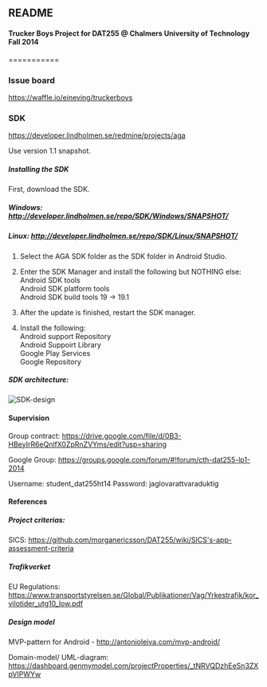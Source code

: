 ## README ##

#### Trucker Boys Project for DAT255 @ Chalmers University of Technology Fall 2014
===========

### Issue board
https://waffle.io/eineving/truckerboys

### SDK
https://developer.lindholmen.se/redmine/projects/aga

Use version 1.1 snapshot.

##### Installing the SDK

First, download the SDK.

##### Windows: http://developer.lindholmen.se/repo/SDK/Windows/SNAPSHOT/

##### Linux: http://developer.lindholmen.se/repo/SDK/Linux/SNAPSHOT/

1. Select the AGA SDK folder as the SDK folder in Android Studio.
2. Enter the SDK Manager and install the following but NOTHING else: <br />
    Android SDK tools <br />
    Android SDK platform tools <br />
    Android SDK build tools 19 -> 19.1
    
3. After the update is finished, restart the SDK manager.
4. Install the following: <br />
    Android support Repository <br />
    Android Suppoirt Library <br />
    Google Play Services <br />
    Google Repository <br />






##### SDK architecture:
![SDK-design](https://raw.githubusercontent.com/eineving/truckerboys/master/documentation/images/SDK_design.png?token=6124637__eyJzY29wZSI6IlJhd0Jsb2I6ZWluZXZpbmcvdHJ1Y2tlcmJveXMvbWFzdGVyL2RvY3VtZW50YXRpb24vaW1hZ2VzL1NES19kZXNpZ24ucG5nIiwiZXhwaXJlcyI6MTQxMTQ2Mjc5NH0%3D--e0a082d4c2db8989807c6fdfc30e52fe8f7fe8d2)

#### Supervision

Group contract: https://drive.google.com/file/d/0B3-HBeyIrR6eQnlfX0ZpRnZVYms/edit?usp=sharing

Google Group: https://groups.google.com/forum/#!forum/cth-dat255-lp1-2014

Username: student_dat255ht14
Password: jaglovarattvaraduktig

#### References

##### Project criterias:
SICS: https://github.com/morganericsson/DAT255/wiki/SICS's-app-assessment-criteria

##### Trafikverket
EU Regulations: https://www.transportstyrelsen.se/Global/Publikationer/Vag/Yrkestrafik/kor_vilotider_utg10_low.pdf

##### Design model
MVP-pattern for Android - http://antonioleiva.com/mvp-android/

Domain-model/ UML-diagram: https://dashboard.genmymodel.com/projectProperties/_tNRVQDzhEeSn3ZXpVIPWYw
